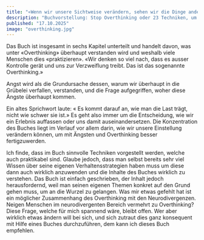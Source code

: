 ```yaml
---
title: "«Wenn wir unsere Sichtweise verändern, sehen wir die Dinge anders.»"
description: "Buchvorstellung: Stop Overthinking oder 23 Techniken, um Stress abzubauen, Negativspiralen zu unterbrechen und den Geist zu entlasten von Nick Trenton"
published: "17.10.2025"
image: "overthinking.jpg"
---
```

Das Buch ist insgesamt in sechs Kapitel unterteilt und handelt davon, was unter «Overthinking» überhaupt verstanden wird und weshalb viele Menschen dies «praktizieren». 
«Wir denken so viel nach, dass es ausser Kontrolle gerät und uns zur Verzweiflung treibt. Das ist das sogenannte Overthinking.»

Angst wird als die Grundursache dessen, warum wir überhaupt in die Grübelei verfallen, verstanden, und die Frage aufgegriffen, woher diese Ängste überhaupt kommen.

Ein altes Sprichwort laute: « Es kommt darauf an, wie man die Last trägt, nicht wie schwer sie ist.» Es geht also immer um die Entscheidung, wie wir ein Erlebnis auffassen oder uns damit auseinandersetzen.
Die Konzentration des Buches liegt im Verlauf vor allem darin, wie wir unsere Einstellung verändern können, um mit Ängsten und Overthinking besser fertigzuwerden.

Ich finde, dass im Buch sinnvolle Techniken vorgestellt werden, welche auch praktikabel sind. Glaube jedoch, dass man selbst bereits sehr viel Wissen über seine eigenen Verhaltensstrategien haben muss um diese dann auch wirklich anzuwenden und die Inhalte des Buches wirklich zu verstehen.
Das Buch ist einfach geschrieben, der Inhalt jedoch herausfordernd, weil man seinen eigenen Themen konkret auf den Grund gehen muss, um an die Wurzel zu gelangen.
Was mir etwas gefehlt hat ist ein möglicher Zusammenhang des Overthinking mit den Neurodivergenzen. Neigen Menschen im neurodivergenten Bereich vermehrt zu Overthinking? Diese Frage, welche für mich spannend wäre, bleibt offen. Wer aber wirklich etwas ändern will bei sich, und sich zutraut dies ganz konsequent mit Hilfe eines Buches durchzuführen, dem kann ich dieses Buch empfehlen.



